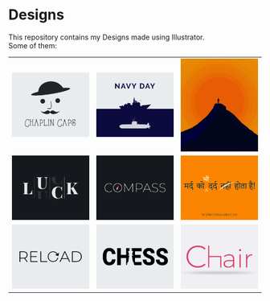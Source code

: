 # Designs
This repository contains my Designs made using Illustrator.<br>
Some of them:<br>
<table>
<tr><td><img src="./2020-11/png/18.11.2020.png"></td><td><img src="./2020-12/png/04.12.2020.png"></td><td><img src="./2020-11/png/15.11.2020.png"></td></tr>
<tr><td><img src="./2020-12/png/06.12.2020.png"></td><td><img src="./2020-12/png/12.12.2020.png"></td><td><img src="./2020-11/png/19.11.2020.png"></td></tr>
<tr><td><img src="./2020-11/png/25.11.2020.png"></td><td><img src="./2020-11/png/20.11.2020.png"></td><td><img src="./2020-11/png/17.11.2020.png"></td></tr>
</table>
